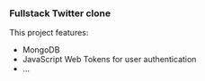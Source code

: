 ### Fullstack Twitter clone

This project features:
* MongoDB
* JavaScript Web Tokens for user authentication
* ...

